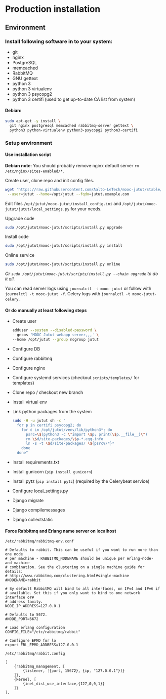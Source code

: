 Production installation
=======================

Environment
-----------

### Install following software in to your system:

* git
* nginx
* PostgreSQL
* memcached
* RabbitMQ
* GNU gettext
* python 3
* python 3 virtualenv
* python 3 psycopg2
* python 3 certifi (used to get up-to-date CA list from system)


#### Debian:

```sh
sudo apt-get -y install \
  git nginx postgresql memcached rabbitmq-server gettext \
  python3 python-virtualenv python3-psycopg2 python3-certifi
```

### Setup environment

#### Use installation script

**Debian note**: You should probably remove nginx default server `rm /etc/nginx/sites-enabled/*`.

Create user, clone repo and init config files.

```sh
wget 'https://raw.githubusercontent.com/Aalto-LeTech/mooc-jutut/stable/scripts/install.py' -O-|sudo python3 - \
 --user=jutut --home=/opt/jutut --fqdn=jutut.example.com
```

Edit files `/opt/jutut/mooc-jutut/install_config.ini` and `/opt/jutut/mooc-jutut/jutut/local_settings.py` for your needs.

Upgrade code

```sh
sudo /opt/jutut/mooc-jutut/scripts/install.py upgrade
```

Install code

```sh
sudo /opt/jutut/mooc-jutut/scripts/install.py install
```

Online service

```sh
sudo /opt/jutut/mooc-jutut/scripts/install.py online
```

*Or `sudo /opt/jutut/mooc-jutut/scripts/install.py --chain upgrade` to do it all.*

You can read server logs using `journalctl -t mooc-jutut` or follow with `journalctl -t mooc-jutut -f`.
Celery logs with `journalctl -t mooc-jutut-celery`.


#### Or do manually at least following steps

* Create user

  ```sh
  adduser --system --disabled-password \
  --gecos 'MOOC Jutut webapp server,,,' \
  --home /opt/jutut --group nogroup jutut
  ```

* Configure DB
* Configure rabbitmq
* Configure nginx
* Configure systemd services (checkout `scripts/templates/` for templates)
* Clone repo / checkout new branch
* Install virtual env
* Link python packages from the system

  ```sh
  sudo -H -u jutut sh -c "
    for p in certifi psycopg2; do
      for d in /opt/jutut/venv/lib/python3*; do
        psrc=\$(python3 -c \"import \$p; print(\$p.__file__)\")
        rm \$d/site-packages/\$p-*.egg-info
        ln -s -t \$d/site-packages/ \${psrc%/*}*
      done
    done"
  ```

* Install requirements.txt
* Install gunicorn (`pip install gunicorn`)
* Install pytz (`pip install pytz`) (required by the Celerybeat service)
* Configure local_settings.py
* Django migrate
* Django compilemessages
* Django collectstatic


#### Force Rabbitmq and Erlang name server on localhost

`/etc/rabbitmq/rabbitmq-env.conf`

```
# Defaults to rabbit. This can be useful if you want to run more than one node
# per machine - RABBITMQ_NODENAME should be unique per erlang-node-and-machine
# combination. See the clustering on a single machine guide for details:
# http://www.rabbitmq.com/clustering.html#single-machine
#NODENAME=rabbit

# By default RabbitMQ will bind to all interfaces, on IPv4 and IPv6 if
# available. Set this if you only want to bind to one network interface or#
# address family.
NODE_IP_ADDRESS=127.0.0.1

# Defaults to 5672.
#NODE_PORT=5672

# Load erlang configuration
CONFIG_FILE="/etc/rabbitmq/rabbit"

# Configure EPMD for lo
export ERL_EPMD_ADDRESS=127.0.0.1
```

`/etc/rabbitmq/rabbit.config`

```
[
    {rabbitmq_management, [
        {listener, [{port, 15672}, {ip, "127.0.0.1"}]}
    ]},
    {kernel, [
        {inet_dist_use_interface,{127,0,0,1}}
    ]}
].
```
